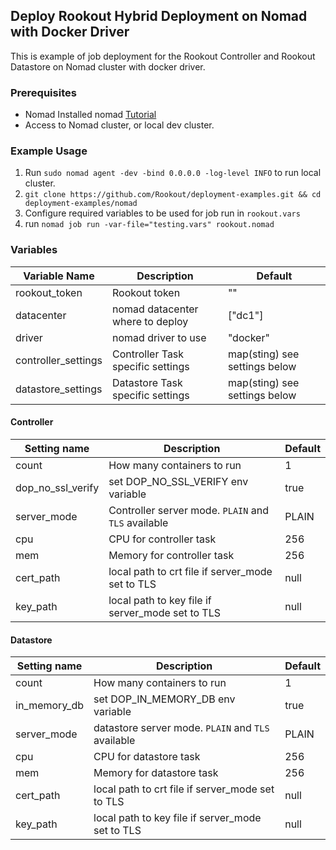 ## Deploy Rookout Hybrid Deployment on Nomad with Docker Driver

This is example of job deployment for the Rookout Controller and Rookout Datastore on Nomad cluster with docker driver.

### Prerequisites

* Nomad Installed nomad [Tutorial](https://learn.hashicorp.com/tutorials/nomad/get-started-install)
* Access to Nomad cluster, or local dev cluster.
  

### Example Usage
1. Run `sudo nomad agent -dev -bind 0.0.0.0 -log-level INFO` to run local cluster.
2. `git clone https://github.com/Rookout/deployment-examples.git && cd deployment-examples/nomad`
2. Configure required variables to be used for job run in `rookout.vars`
3. run `nomad job run -var-file="testing.vars" rookout.nomad`

### Variables

| Variable Name  | Description | Default |
| ------------- | ------------- | ------------- |
| rookout_token | Rookout token | "" |
| datacenter | nomad datacenter where to deploy | ["dc1"] |
| driver | nomad driver to use | "docker" |
| controller_settings | Controller Task specific settings | map(sting) see settings below |
| datastore_settings | Datastore Task specific settings | map(sting) see settings below |

#### Controller
| Setting name  | Description | Default |
| ------------- | ------------- | ------------- |
| count | How many containers to run | 1 |
| dop_no_ssl_verify |	set DOP_NO_SSL_VERIFY env variable | true |
| server_mode |	Controller server mode. `PLAIN` and `TLS` available  | PLAIN |
| cpu |	CPU for controller task  | 256 |
| mem |	Memory for controller task  | 256 |
| cert_path | local path to crt file if server_mode set to TLS | null |
| key_path | local path to key file if server_mode set to TLS | null |

#### Datastore
| Setting name  | Description | Default |
| ------------- | ------------- | ------------- |
| count | How many containers to run | 1 |
| in_memory_db |	set DOP_IN_MEMORY_DB env variable | true |
| server_mode |	datastore server mode. `PLAIN` and `TLS` available  | PLAIN |
| cpu |	CPU for datastore task  | 256 |
| mem |	Memory for datastore task  | 256 |
| cert_path | local path to crt file if server_mode set to TLS | null |
| key_path | local path to key file if server_mode set to TLS | null |